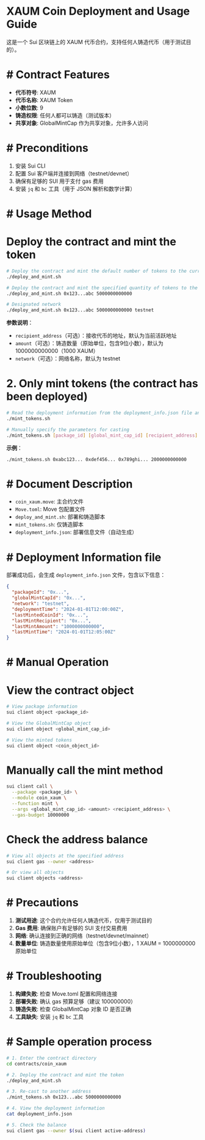 # XAUM Coin Deployment and Usage Guide

这是一个 Sui 区块链上的 XAUM 代币合约，支持任何人铸造代币（用于测试目的）。

# # Contract Features

- **代币符号**: XAUM
- **代币名称**: XAUM Token
- **小数位数**: 9
- **铸造权限**: 任何人都可以铸造（测试版本）
- **共享对象**: GlobalMintCap 作为共享对象，允许多人访问

# # Preconditions

1. 安装 Sui CLI
2. 配置 Sui 客户端并连接到网络（testnet/devnet）
3. 确保有足够的 SUI 用于支付 gas 费用
4. 安装 `jq` 和 `bc` 工具（用于 JSON 解析和数学计算）

# # Usage Method

# Deploy the contract and mint the token

```bash
# Deploy the contract and mint the default number of tokens to the currently active address
./deploy_and_mint.sh

# Deploy the contract and mint the specified quantity of tokens to the designated address
./deploy_and_mint.sh 0x123...abc 5000000000000

# Designated network
./deploy_and_mint.sh 0x123...abc 5000000000000 testnet
```

**参数说明**：
- `recipient_address`（可选）：接收代币的地址，默认为当前活跃地址
- `amount`（可选）：铸造数量（原始单位，包含9位小数），默认为 1000000000000（1000 XAUM）
- `network`（可选）：网络名称，默认为 testnet

# 2. Only mint tokens (the contract has been deployed)

```bash
# Read the deployment information from the deployment_info.json file and cast it
./mint_tokens.sh

# Manually specify the parameters for casting
./mint_tokens.sh [package_id] [global_mint_cap_id] [recipient_address] [amount]
```

**示例**：
```bash
./mint_tokens.sh 0xabc123... 0xdef456... 0x789ghi... 2000000000000
```

# # Document Description

- `coin_xaum.move`: 主合约文件
- `Move.toml`: Move 包配置文件
- `deploy_and_mint.sh`: 部署和铸造脚本
- `mint_tokens.sh`: 仅铸造脚本
- `deployment_info.json`: 部署信息文件（自动生成）

# # Deployment Information file

部署成功后，会生成 `deployment_info.json` 文件，包含以下信息：

```json
{
  "packageId": "0x...",
  "globalMintCapId": "0x...",
  "network": "testnet",
  "deploymentTime": "2024-01-01T12:00:00Z",
  "lastMintedCoinId": "0x...",
  "lastMintRecipient": "0x...",
  "lastMintAmount": "1000000000000",
  "lastMintTime": "2024-01-01T12:05:00Z"
}
```

# # Manual Operation

# View the contract object

```bash
# View package information
sui client object <package_id>

# View the GlobalMintCap object
sui client object <global_mint_cap_id>

# View the minted tokens
sui client object <coin_object_id>
```

# Manually call the mint method

```bash
sui client call \
  --package <package_id> \
  --module coin_xaum \
  --function mint \
  --args <global_mint_cap_id> <amount> <recipient_address> \
  --gas-budget 10000000
```

# Check the address balance

```bash
# View all objects at the specified address
sui client gas --owner <address>

# Or view all objects
sui client objects <address>
```

# # Precautions

1. **测试用途**: 这个合约允许任何人铸造代币，仅用于测试目的
2. **Gas 费用**: 确保账户有足够的 SUI 支付交易费用
3. **网络**: 确认连接到正确的网络（testnet/devnet/mainnet）
4. **数量单位**: 铸造数量使用原始单位（包含9位小数），1 XAUM = 1000000000 原始单位

# # Troubleshooting

1. **构建失败**: 检查 Move.toml 配置和网络连接
2. **部署失败**: 确认 gas 预算足够（建议 100000000）
3. **铸造失败**: 检查 GlobalMintCap 对象 ID 是否正确
4. **工具缺失**: 安装 `jq` 和 `bc` 工具

# # Sample operation process

```bash
# 1. Enter the contract directory
cd contracts/coin_xaum

# 2. Deploy the contract and mint the token
./deploy_and_mint.sh

# 3. Re-cast to another address
./mint_tokens.sh 0x123...abc 5000000000000

# 4. View the deployment information
cat deployment_info.json

# 5. Check the balance
sui client gas --owner $(sui client active-address)
```